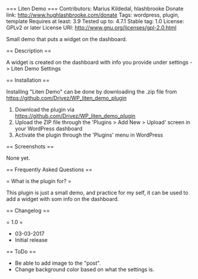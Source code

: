 === Liten Demo ===
Contributors: Marius Kildedal, hlashbrooke
Donate link: http://www.hughlashbrooke.com/donate
Tags: wordpress, plugin, template
Requires at least: 3.9
Tested up to: 4.7.1
Stable tag: 1.0
License: GPLv2 or later
License URI: http://www.gnu.org/licenses/gpl-2.0.html

Small demo that puts a widget on the dashboard.

== Description ==

A widget is created on the dashboard with info you provide under settings -> Liten Demo Settings

== Installation ==

Installing "Liten Demo" can be done by downloading the .zip file from https://github.com/Drivez/WP_liten_demo_plugin

1. Download the plugin via https://github.com/Drivez/WP_liten_demo_plugin
1. Upload the ZIP file through the 'Plugins > Add New > Upload' screen in your WordPress dashboard
1. Activate the plugin through the 'Plugins' menu in WordPress

== Screenshots ==

None yet.

== Frequently Asked Questions ==

= What is the plugin for? =

This plugin is just a small demo, and practice for my self, it can be used to add a widget with som info on the dashboard.

== Changelog ==

= 1.0 =
* 03-03-2017
* Initial release

== ToDo ==
* Be able to add image to the "post".
* Change background color based on what the settings is.
